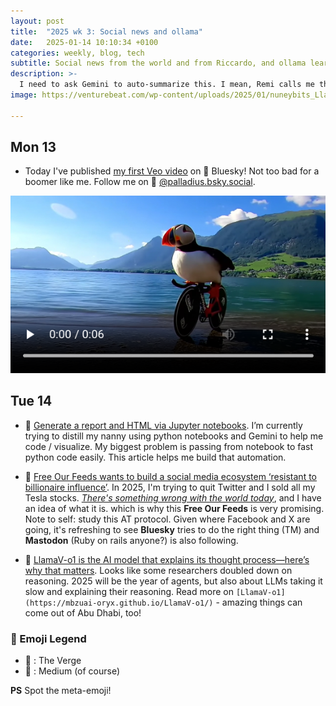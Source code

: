 ```yaml
---
layout: post
title:  "2025 wk 3: Social news and ollama"
date:   2025-01-14 10:10:34 +0100
categories: weekly, blog, tech
subtitle: Social news from the world and from Riccardo, and ollama learns to think.
description: >-
  I need to ask Gemini to auto-summarize this. I mean, Remi calls me the DRY man :)
image: https://venturebeat.com/wp-content/uploads/2025/01/nuneybits_Llama_genius_researcher_in_the_style_of_Tracy_Miller_5b9dc35a-112a-4d38-a65b-7578c557cc6e.webp?w=750

---
```



## Mon 13

* Today I've published [my first Veo video](https://bsky.app/profile/palladius.bsky.social/post/3lfncpy3zbs2r) on 🦋 Bluesky!
Not too bad for a boomer like me. Follow me on 🦋 [@palladius.bsky.social](https://bsky.app/profile/palladius.bsky.social).

![Puffin ironman on a bike](image.png)

## Tue 14

* 🖕 [Generate a report and HTML via Jupyter notebooks](https://towardsdatascience.com/how-to-run-jupyter-notebooks-and-generate-html-reports-with-python-scripts-48e0d96a30ed). I’m currently trying to distill my nanny using python notebooks and Gemini to help me code / visualize.
My biggest problem is passing from notebook to fast python code easily.
This article helps me build that automation.

* 📐 [Free Our Feeds wants to build a social media ecosystem ‘resistant to billionaire influence’](https://www.theverge.com/2025/1/13/24342799/free-our-feeds-social-media-ecosystem-at-protocol-bluesky). In 2025, I'm trying to quit Twitter and I sold all my Tesla stocks. *[There's something wrong with the world today](https://www.youtube.com/watch?v=TuCGiV-EVjA)*, and I have an idea of what it is. which is why this **Free Our Feeds** is very promising. Note to self: study this AT protocol. Given where Facebook and X are going, it's refreshing to see **Bluesky** tries to do the right thing (TM) and **Mastodon** (Ruby on rails anyone?) is also following.

* 🏦 [LlamaV-o1 is the AI model that explains its thought process—here’s why that matters](https://venturebeat.com/ai/llamav-o1-is-the-ai-model-that-explains-its-thought-process-heres-why-that-matters/). Looks like some researchers doubled down on reasoning.
2025 will be the year of agents, but also about LLMs taking it slow and explaining their reasoning.
Read more on `[LlamaV-o1](https://mbzuai-oryx.github.io/LlamaV-o1/)` - amazing things can come out of Abu Dhabi, too!


### 🕺 Emoji Legend

* 📐 : The Verge
* 🖕 : Medium (of course)

**PS** Spot the meta-emoji!
